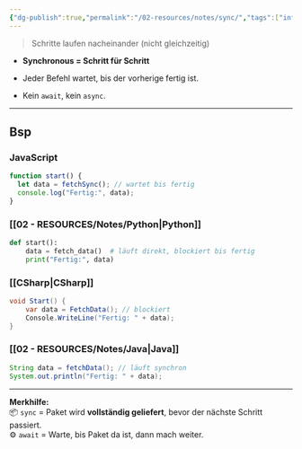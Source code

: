 ```yaml
---
{"dg-publish":true,"permalink":"/02-resources/notes/sync/","tags":["informatik/code/java","informatik/code/python","informatik/code/CSharp"],"noteIcon":"","updated":"2025-09-10T16:33:17.619+02:00"}
---
```


>Schritte laufen nacheinander (nicht gleichzeitig)

- **Synchronous = Schritt für Schritt**
    
- Jeder Befehl wartet, bis der vorherige fertig ist.
    
- Kein `await`, kein `async`.
    

---

## Bsp

### JavaScript

```js
function start() {
  let data = fetchSync(); // wartet bis fertig
  console.log("Fertig:", data);
}
```



### [[02 - RESOURCES/Notes/Python\|Python]]

```python
def start():
    data = fetch_data()  # läuft direkt, blockiert bis fertig
    print("Fertig:", data)
```



### [[CSharp\|CSharp]]

```csharp
void Start() {
    var data = FetchData(); // blockiert
    Console.WriteLine("Fertig: " + data);
}
```



### [[02 - RESOURCES/Notes/Java\|Java]]

```java
String data = fetchData(); // läuft synchron
System.out.println("Fertig: " + data);
```

---

**Merkhilfe:**  
📦 `sync` = Paket wird **vollständig geliefert**, bevor der nächste Schritt passiert.  
⚙️ `await` = Warte, bis Paket da ist, dann mach weiter.
